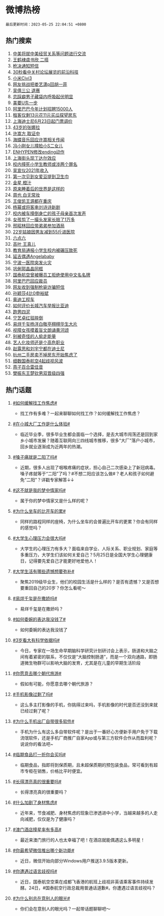 # 微博热榜

`最后更新时间：2023-05-25 22:04:51 +0800`

## 热门搜索

1. [中美将就中美经贸关系等问题进行交流](https://m.weibo.cn/search?containerid=100103type%3D1%26t%3D10%26q%3D%23%E4%B8%AD%E7%BE%8E%E5%B0%86%E5%B0%B1%E4%B8%AD%E7%BE%8E%E7%BB%8F%E8%B4%B8%E5%85%B3%E7%B3%BB%E7%AD%89%E9%97%AE%E9%A2%98%E8%BF%9B%E8%A1%8C%E4%BA%A4%E6%B5%81%23&stream_entry_id=51&isnewpage=1&extparam=seat%3D1%26cate%3D10103%26dgr%3D0%26pos%3D0%26stream_entry_id%3D51%26c_type%3D51%26filter_type%3Drealtimehot%26display_time%3D1685023489%26pre_seqid%3D1685023489822022666188&luicode=10000011&lfid=106003type%253D25%2526t%253D3%2526disable_hot%253D1%2526filter_type%253Drealtimehot)
1. [王鹤棣虞书欣 二搭](https://m.weibo.cn/search?containerid=100103type%3D1%26t%3D10%26q%3D%E7%8E%8B%E9%B9%A4%E6%A3%A3%E8%99%9E%E4%B9%A6%E6%AC%A3+%E4%BA%8C%E6%90%AD&stream_entry_id=31&isnewpage=1&extparam=seat%3D1%26dgr%3D0%26band_rank%3D1%26c_type%3D31%26stream_entry_id%3D31%26realpos%3D1%26flag%3D1%26pos%3D0%26lcate%3D5001%26cate%3D5001%26filter_type%3Drealtimehot%26q%3D%25E7%258E%258B%25E9%25B9%25A4%25E6%25A3%25A3%25E8%2599%259E%25E4%25B9%25A6%25E6%25AC%25A3%2520%25E4%25BA%258C%25E6%2590%25AD%26display_time%3D1685023489%26pre_seqid%3D1685023489822022666188&luicode=10000011&lfid=106003type%253D25%2526t%253D3%2526disable_hot%253D1%2526filter_type%253Drealtimehot)
1. [枪决通知短信](https://m.weibo.cn/search?containerid=100103type%3D1%26t%3D10%26q%3D%E6%9E%AA%E5%86%B3%E9%80%9A%E7%9F%A5%E7%9F%AD%E4%BF%A1&stream_entry_id=31&isnewpage=1&extparam=seat%3D1%26dgr%3D0%26band_rank%3D2%26c_type%3D31%26stream_entry_id%3D31%26realpos%3D2%26flag%3D1%26pos%3D1%26lcate%3D5001%26cate%3D5001%26filter_type%3Drealtimehot%26q%3D%25E6%259E%25AA%25E5%2586%25B3%25E9%2580%259A%25E7%259F%25A5%25E7%259F%25AD%25E4%25BF%25A1%26display_time%3D1685023489%26pre_seqid%3D1685023489822022666188&luicode=10000011&lfid=106003type%253D25%2526t%253D3%2526disable_hot%253D1%2526filter_type%253Drealtimehot)
1. [30秒看中关村论坛展览的前沿科技](https://m.weibo.cn/search?containerid=100103type%3D1%26t%3D10%26q%3D%2330%E7%A7%92%E7%9C%8B%E4%B8%AD%E5%85%B3%E6%9D%91%E8%AE%BA%E5%9D%9B%E5%B1%95%E8%A7%88%E7%9A%84%E5%89%8D%E6%B2%BF%E7%A7%91%E6%8A%80%23&stream_entry_id=31&isnewpage=1&extparam=seat%3D1%26dgr%3D0%26band_rank%3D3%26c_type%3D31%26stream_entry_id%3D31%26realpos%3D3%26flag%3D1%26pos%3D2%26lcate%3D5001%26cate%3D5001%26filter_type%3Drealtimehot%26q%3D%252330%25E7%25A7%2592%25E7%259C%258B%25E4%25B8%25AD%25E5%2585%25B3%25E6%259D%2591%25E8%25AE%25BA%25E5%259D%259B%25E5%25B1%2595%25E8%25A7%2588%25E7%259A%2584%25E5%2589%258D%25E6%25B2%25BF%25E7%25A7%2591%25E6%258A%2580%2523%26display_time%3D1685023489%26pre_seqid%3D1685023489822022666188&luicode=10000011&lfid=106003type%253D25%2526t%253D3%2526disable_hot%253D1%2526filter_type%253Drealtimehot)
1. [小米Civi3](https://m.weibo.cn/search?containerid=100103type%3D1%26t%3D10%26q%3D%23%E5%B0%8F%E7%B1%B3Civi3%23&stream_entry_id=31&isnewpage=1&extparam=seat%3D1%26dgr%3D0%26is_ad_pos%3D1%26topic_ad%3D1%26c_type%3D31%26stream_entry_id%3D31%26cate%3D5001%26pos%3D3%26band_rank%3D4%26adid%3D190206%26lcate%3D5001%26filter_type%3Drealtimehot%26q%3D%2523%25E5%25B0%258F%25E7%25B1%25B3Civi3%2523%26display_time%3D1685023489%26pre_seqid%3D1685023489822022666188&luicode=10000011&lfid=106003type%253D25%2526t%253D3%2526disable_hot%253D1%2526filter_type%253Drealtimehot)
1. [网友挑战把娄艺潇p回胡一菲](https://m.weibo.cn/search?containerid=100103type%3D1%26t%3D10%26q%3D%E7%BD%91%E5%8F%8B%E6%8C%91%E6%88%98%E6%8A%8A%E5%A8%84%E8%89%BA%E6%BD%87p%E5%9B%9E%E8%83%A1%E4%B8%80%E8%8F%B2&stream_entry_id=31&isnewpage=1&extparam=seat%3D1%26dgr%3D0%26band_rank%3D4%26c_type%3D31%26stream_entry_id%3D31%26realpos%3D4%26flag%3D1%26pos%3D4%26lcate%3D5001%26cate%3D5001%26filter_type%3Drealtimehot%26q%3D%25E7%25BD%2591%25E5%258F%258B%25E6%258C%2591%25E6%2588%2598%25E6%258A%258A%25E5%25A8%2584%25E8%2589%25BA%25E6%25BD%2587p%25E5%259B%259E%25E8%2583%25A1%25E4%25B8%2580%25E8%258F%25B2%26display_time%3D1685023489%26pre_seqid%3D1685023489822022666188&luicode=10000011&lfid=106003type%253D25%2526t%253D3%2526disable_hot%253D1%2526filter_type%253Drealtimehot)
1. [吴倩三公 退赛](https://m.weibo.cn/search?containerid=100103type%3D1%26t%3D10%26q%3D%E5%90%B4%E5%80%A9%E4%B8%89%E5%85%AC+%E9%80%80%E8%B5%9B&stream_entry_id=31&isnewpage=1&extparam=seat%3D1%26dgr%3D0%26band_rank%3D5%26c_type%3D31%26stream_entry_id%3D31%26realpos%3D5%26flag%3D1%26pos%3D5%26lcate%3D5001%26cate%3D5001%26filter_type%3Drealtimehot%26q%3D%25E5%2590%25B4%25E5%2580%25A9%25E4%25B8%2589%25E5%2585%25AC%2520%25E9%2580%2580%25E8%25B5%259B%26display_time%3D1685023489%26pre_seqid%3D1685023489822022666188&luicode=10000011&lfid=106003type%253D25%2526t%253D3%2526disable_hot%253D1%2526filter_type%253Drealtimehot)
1. [恋踩癖男子藏袋内呼吸起伏明显](https://m.weibo.cn/search?containerid=100103type%3D1%26t%3D10%26q%3D%23%E6%81%8B%E8%B8%A9%E7%99%96%E7%94%B7%E5%AD%90%E8%97%8F%E8%A2%8B%E5%86%85%E5%91%BC%E5%90%B8%E8%B5%B7%E4%BC%8F%E6%98%8E%E6%98%BE%23&stream_entry_id=31&isnewpage=1&extparam=seat%3D1%26dgr%3D0%26band_rank%3D6%26c_type%3D31%26stream_entry_id%3D31%26realpos%3D6%26flag%3D2%26pos%3D6%26lcate%3D5001%26cate%3D5001%26filter_type%3Drealtimehot%26q%3D%2523%25E6%2581%258B%25E8%25B8%25A9%25E7%2599%2596%25E7%2594%25B7%25E5%25AD%2590%25E8%2597%258F%25E8%25A2%258B%25E5%2586%2585%25E5%2591%25BC%25E5%2590%25B8%25E8%25B5%25B7%25E4%25BC%258F%25E6%2598%258E%25E6%2598%25BE%2523%26display_time%3D1685023489%26pre_seqid%3D1685023489822022666188&luicode=10000011&lfid=106003type%253D25%2526t%253D3%2526disable_hot%253D1%2526filter_type%253Drealtimehot)
1. [美要U先一步](https://m.weibo.cn/search?containerid=100103type%3D1%26t%3D10%26q%3D%23%E7%BE%8E%E8%A6%81U%E5%85%88%E4%B8%80%E6%AD%A5%23&stream_entry_id=31&isnewpage=1&extparam=seat%3D1%26dgr%3D0%26is_ad_pos%3D1%26topic_ad%3D1%26c_type%3D31%26stream_entry_id%3D31%26cate%3D5001%26pos%3D7%26band_rank%3D7%26adid%3D190180%26lcate%3D5001%26filter_type%3Drealtimehot%26q%3D%2523%25E7%25BE%258E%25E8%25A6%2581U%25E5%2585%2588%25E4%25B8%2580%25E6%25AD%25A5%2523%26display_time%3D1685023489%26pre_seqid%3D1685023489822022666188&luicode=10000011&lfid=106003type%253D25%2526t%253D3%2526disable_hot%253D1%2526filter_type%253Drealtimehot)
1. [阿里巴巴今年计划招聘15000人](https://m.weibo.cn/search?containerid=100103type%3D1%26t%3D10%26q%3D%23%E9%98%BF%E9%87%8C%E5%B7%B4%E5%B7%B4%E4%BB%8A%E5%B9%B4%E8%AE%A1%E5%88%92%E6%8B%9B%E8%81%9815000%E4%BA%BA%23&stream_entry_id=31&isnewpage=1&extparam=seat%3D1%26dgr%3D0%26band_rank%3D7%26c_type%3D31%26stream_entry_id%3D31%26realpos%3D7%26flag%3D1%26pos%3D8%26lcate%3D5001%26cate%3D5001%26filter_type%3Drealtimehot%26q%3D%2523%25E9%2598%25BF%25E9%2587%258C%25E5%25B7%25B4%25E5%25B7%25B4%25E4%25BB%258A%25E5%25B9%25B4%25E8%25AE%25A1%25E5%2588%2592%25E6%258B%259B%25E8%2581%259815000%25E4%25BA%25BA%2523%26display_time%3D1685023489%26pre_seqid%3D1685023489822022666188&luicode=10000011&lfid=106003type%253D25%2526t%253D3%2526disable_hot%253D1%2526filter_type%253Drealtimehot)
1. [租客仅剩13元花11元买瓜探望房东](https://m.weibo.cn/search?containerid=100103type%3D1%26t%3D10%26q%3D%23%E7%A7%9F%E5%AE%A2%E4%BB%85%E5%89%A913%E5%85%83%E8%8A%B111%E5%85%83%E4%B9%B0%E7%93%9C%E6%8E%A2%E6%9C%9B%E6%88%BF%E4%B8%9C%23&stream_entry_id=31&isnewpage=1&extparam=seat%3D1%26dgr%3D0%26band_rank%3D8%26c_type%3D31%26stream_entry_id%3D31%26realpos%3D8%26flag%3D0%26pos%3D9%26lcate%3D5001%26cate%3D5001%26filter_type%3Drealtimehot%26q%3D%2523%25E7%25A7%259F%25E5%25AE%25A2%25E4%25BB%2585%25E5%2589%25A913%25E5%2585%2583%25E8%258A%25B111%25E5%2585%2583%25E4%25B9%25B0%25E7%2593%259C%25E6%258E%25A2%25E6%259C%259B%25E6%2588%25BF%25E4%25B8%259C%2523%26display_time%3D1685023489%26pre_seqid%3D1685023489822022666188&luicode=10000011&lfid=106003type%253D25%2526t%253D3%2526disable_hot%253D1%2526filter_type%253Drealtimehot)
1. [上海迪士尼6月23日起门票调价](https://m.weibo.cn/search?containerid=100103type%3D1%26t%3D10%26q%3D%23%E4%B8%8A%E6%B5%B7%E8%BF%AA%E5%A3%AB%E5%B0%BC6%E6%9C%8823%E6%97%A5%E8%B5%B7%E9%97%A8%E7%A5%A8%E8%B0%83%E4%BB%B7%23&stream_entry_id=31&isnewpage=1&extparam=seat%3D1%26dgr%3D0%26band_rank%3D9%26c_type%3D31%26stream_entry_id%3D31%26realpos%3D9%26flag%3D0%26pos%3D10%26lcate%3D5001%26cate%3D5001%26filter_type%3Drealtimehot%26q%3D%2523%25E4%25B8%258A%25E6%25B5%25B7%25E8%25BF%25AA%25E5%25A3%25AB%25E5%25B0%25BC6%25E6%259C%258823%25E6%2597%25A5%25E8%25B5%25B7%25E9%2597%25A8%25E7%25A5%25A8%25E8%25B0%2583%25E4%25BB%25B7%2523%26display_time%3D1685023489%26pre_seqid%3D1685023489822022666188&luicode=10000011&lfid=106003type%253D25%2526t%253D3%2526disable_hot%253D1%2526filter_type%253Drealtimehot)
1. [43岁的张娜拉](https://m.weibo.cn/search?containerid=100103type%3D1%26t%3D10%26q%3D%2343%E5%B2%81%E7%9A%84%E5%BC%A0%E5%A8%9C%E6%8B%89%23&stream_entry_id=31&isnewpage=1&extparam=seat%3D1%26dgr%3D0%26band_rank%3D10%26c_type%3D31%26stream_entry_id%3D31%26realpos%3D10%26flag%3D1%26pos%3D11%26lcate%3D5001%26cate%3D5001%26filter_type%3Drealtimehot%26q%3D%252343%25E5%25B2%2581%25E7%259A%2584%25E5%25BC%25A0%25E5%25A8%259C%25E6%258B%2589%2523%26display_time%3D1685023489%26pre_seqid%3D1685023489822022666188&luicode=10000011&lfid=106003type%253D25%2526t%253D3%2526disable_hot%253D1%2526filter_type%253Drealtimehot)
1. [许嵩方 取证中](https://m.weibo.cn/search?containerid=100103type%3D1%26t%3D10%26q%3D%E8%AE%B8%E5%B5%A9%E6%96%B9+%E5%8F%96%E8%AF%81%E4%B8%AD&stream_entry_id=31&isnewpage=1&extparam=seat%3D1%26dgr%3D0%26band_rank%3D11%26c_type%3D31%26stream_entry_id%3D31%26realpos%3D11%26flag%3D1%26pos%3D12%26lcate%3D5001%26cate%3D5001%26filter_type%3Drealtimehot%26q%3D%25E8%25AE%25B8%25E5%25B5%25A9%25E6%2596%25B9%2520%25E5%258F%2596%25E8%25AF%2581%25E4%25B8%25AD%26display_time%3D1685023489%26pre_seqid%3D1685023489822022666188&luicode=10000011&lfid=106003type%253D25%2526t%253D3%2526disable_hot%253D1%2526filter_type%253Drealtimehot)
1. [海蝶音乐回应许嵩相关传闻](https://m.weibo.cn/search?containerid=100103type%3D1%26t%3D10%26q%3D%23%E6%B5%B7%E8%9D%B6%E9%9F%B3%E4%B9%90%E5%9B%9E%E5%BA%94%E8%AE%B8%E5%B5%A9%E7%9B%B8%E5%85%B3%E4%BC%A0%E9%97%BB%23&stream_entry_id=31&isnewpage=1&extparam=seat%3D1%26dgr%3D0%26band_rank%3D12%26c_type%3D31%26stream_entry_id%3D31%26realpos%3D12%26flag%3D0%26pos%3D13%26lcate%3D5001%26cate%3D5001%26filter_type%3Drealtimehot%26q%3D%2523%25E6%25B5%25B7%25E8%259D%25B6%25E9%259F%25B3%25E4%25B9%2590%25E5%259B%259E%25E5%25BA%2594%25E8%25AE%25B8%25E5%25B5%25A9%25E7%259B%25B8%25E5%2585%25B3%25E4%25BC%25A0%25E9%2597%25BB%2523%26display_time%3D1685023489%26pre_seqid%3D1685023489822022666188&luicode=10000011&lfid=106003type%253D25%2526t%253D3%2526disable_hot%253D1%2526filter_type%253Drealtimehot)
1. [冯小刚女儿撞脸小S二女儿](https://m.weibo.cn/search?containerid=100103type%3D1%26t%3D10%26q%3D%23%E5%86%AF%E5%B0%8F%E5%88%9A%E5%A5%B3%E5%84%BF%E6%92%9E%E8%84%B8%E5%B0%8FS%E4%BA%8C%E5%A5%B3%E5%84%BF%23&stream_entry_id=31&isnewpage=1&extparam=seat%3D1%26dgr%3D0%26band_rank%3D13%26c_type%3D31%26stream_entry_id%3D31%26realpos%3D13%26flag%3D2%26pos%3D14%26lcate%3D5001%26cate%3D5001%26filter_type%3Drealtimehot%26q%3D%2523%25E5%2586%25AF%25E5%25B0%258F%25E5%2588%259A%25E5%25A5%25B3%25E5%2584%25BF%25E6%2592%259E%25E8%2584%25B8%25E5%25B0%258FS%25E4%25BA%258C%25E5%25A5%25B3%25E5%2584%25BF%2523%26display_time%3D1685023489%26pre_seqid%3D1685023489822022666188&luicode=10000011&lfid=106003type%253D25%2526t%253D3%2526disable_hot%253D1%2526filter_type%253Drealtimehot)
1. [ENHYPEN修改ending动作](https://m.weibo.cn/search?containerid=100103type%3D1%26t%3D10%26q%3D%23ENHYPEN%E4%BF%AE%E6%94%B9ending%E5%8A%A8%E4%BD%9C%23&stream_entry_id=31&isnewpage=1&extparam=seat%3D1%26dgr%3D0%26band_rank%3D14%26c_type%3D31%26stream_entry_id%3D31%26realpos%3D14%26flag%3D1%26pos%3D15%26lcate%3D5001%26cate%3D5001%26filter_type%3Drealtimehot%26q%3D%2523ENHYPEN%25E4%25BF%25AE%25E6%2594%25B9ending%25E5%258A%25A8%25E4%25BD%259C%2523%26display_time%3D1685023489%26pre_seqid%3D1685023489822022666188&luicode=10000011&lfid=106003type%253D25%2526t%253D3%2526disable_hot%253D1%2526filter_type%253Drealtimehot)
1. [上海街头现丁达尔效应](https://m.weibo.cn/search?containerid=100103type%3D1%26t%3D10%26q%3D%23%E4%B8%8A%E6%B5%B7%E8%A1%97%E5%A4%B4%E7%8E%B0%E4%B8%81%E8%BE%BE%E5%B0%94%E6%95%88%E5%BA%94%23&stream_entry_id=31&isnewpage=1&extparam=seat%3D1%26dgr%3D0%26c_type%3D31%26band_rank%3D15%26stream_entry_id%3D31%26realpos%3D15%26adid%3D190632%26flag%3D0%26cate%3D5001%26lcate%3D5001%26pos%3D16%26filter_type%3Drealtimehot%26q%3D%2523%25E4%25B8%258A%25E6%25B5%25B7%25E8%25A1%2597%25E5%25A4%25B4%25E7%258E%25B0%25E4%25B8%2581%25E8%25BE%25BE%25E5%25B0%2594%25E6%2595%2588%25E5%25BA%2594%2523%26display_time%3D1685023489%26pre_seqid%3D1685023489822022666188&luicode=10000011&lfid=106003type%253D25%2526t%253D3%2526disable_hot%253D1%2526filter_type%253Drealtimehot)
1. [校内撞死小学生教师或涉两个罪名](https://m.weibo.cn/search?containerid=100103type%3D1%26t%3D10%26q%3D%23%E6%A0%A1%E5%86%85%E6%92%9E%E6%AD%BB%E5%B0%8F%E5%AD%A6%E7%94%9F%E6%95%99%E5%B8%88%E6%88%96%E6%B6%89%E4%B8%A4%E4%B8%AA%E7%BD%AA%E5%90%8D%23&stream_entry_id=31&isnewpage=1&extparam=seat%3D1%26dgr%3D0%26band_rank%3D16%26c_type%3D31%26stream_entry_id%3D31%26realpos%3D16%26flag%3D2%26pos%3D17%26lcate%3D5001%26cate%3D5001%26filter_type%3Drealtimehot%26q%3D%2523%25E6%25A0%25A1%25E5%2586%2585%25E6%2592%259E%25E6%25AD%25BB%25E5%25B0%258F%25E5%25AD%25A6%25E7%2594%259F%25E6%2595%2599%25E5%25B8%2588%25E6%2588%2596%25E6%25B6%2589%25E4%25B8%25A4%25E4%25B8%25AA%25E7%25BD%25AA%25E5%2590%258D%2523%26display_time%3D1685023489%26pre_seqid%3D1685023489822022666188&luicode=10000011&lfid=106003type%253D25%2526t%253D3%2526disable_hot%253D1%2526filter_type%253Drealtimehot)
1. [吴宣仪2021年收入](https://m.weibo.cn/search?containerid=100103type%3D1%26t%3D10%26q%3D%23%E5%90%B4%E5%AE%A3%E4%BB%AA2021%E5%B9%B4%E6%94%B6%E5%85%A5%23&stream_entry_id=31&isnewpage=1&extparam=seat%3D1%26dgr%3D0%26band_rank%3D17%26c_type%3D31%26stream_entry_id%3D31%26realpos%3D17%26flag%3D0%26pos%3D18%26lcate%3D5001%26cate%3D5001%26filter_type%3Drealtimehot%26q%3D%2523%25E5%2590%25B4%25E5%25AE%25A3%25E4%25BB%25AA2021%25E5%25B9%25B4%25E6%2594%25B6%25E5%2585%25A5%2523%26display_time%3D1685023489%26pre_seqid%3D1685023489822022666188&luicode=10000011&lfid=106003type%253D25%2526t%253D3%2526disable_hot%253D1%2526filter_type%253Drealtimehot)
1. [第一次见到女爱豆提到卫生巾](https://m.weibo.cn/search?containerid=100103type%3D1%26t%3D10%26q%3D%23%E7%AC%AC%E4%B8%80%E6%AC%A1%E8%A7%81%E5%88%B0%E5%A5%B3%E7%88%B1%E8%B1%86%E6%8F%90%E5%88%B0%E5%8D%AB%E7%94%9F%E5%B7%BE%23&stream_entry_id=31&isnewpage=1&extparam=seat%3D1%26dgr%3D0%26band_rank%3D18%26c_type%3D31%26stream_entry_id%3D31%26realpos%3D18%26flag%3D2%26pos%3D19%26lcate%3D5001%26cate%3D5001%26filter_type%3Drealtimehot%26q%3D%2523%25E7%25AC%25AC%25E4%25B8%2580%25E6%25AC%25A1%25E8%25A7%2581%25E5%2588%25B0%25E5%25A5%25B3%25E7%2588%25B1%25E8%25B1%2586%25E6%258F%2590%25E5%2588%25B0%25E5%258D%25AB%25E7%2594%259F%25E5%25B7%25BE%2523%26display_time%3D1685023489%26pre_seqid%3D1685023489822022666188&luicode=10000011&lfid=106003type%253D25%2526t%253D3%2526disable_hot%253D1%2526filter_type%253Drealtimehot)
1. [金星 橙汁](https://m.weibo.cn/search?containerid=100103type%3D1%26t%3D10%26q%3D%E9%87%91%E6%98%9F+%E6%A9%99%E6%B1%81&stream_entry_id=31&isnewpage=1&extparam=seat%3D1%26dgr%3D0%26band_rank%3D19%26c_type%3D31%26stream_entry_id%3D31%26realpos%3D19%26flag%3D0%26pos%3D20%26lcate%3D5001%26cate%3D5001%26filter_type%3Drealtimehot%26q%3D%25E9%2587%2591%25E6%2598%259F%2520%25E6%25A9%2599%25E6%25B1%2581%26display_time%3D1685023489%26pre_seqid%3D1685023489822022666188&luicode=10000011&lfid=106003type%253D25%2526t%253D3%2526disable_hot%253D1%2526filter_type%253Drealtimehot)
1. [原来睡着后的世界是这样的](https://m.weibo.cn/search?containerid=100103type%3D1%26t%3D10%26q%3D%23%E5%8E%9F%E6%9D%A5%E7%9D%A1%E7%9D%80%E5%90%8E%E7%9A%84%E4%B8%96%E7%95%8C%E6%98%AF%E8%BF%99%E6%A0%B7%E7%9A%84%23&stream_entry_id=31&isnewpage=1&extparam=seat%3D1%26dgr%3D0%26band_rank%3D20%26c_type%3D31%26stream_entry_id%3D31%26realpos%3D20%26flag%3D0%26pos%3D21%26lcate%3D5001%26cate%3D5001%26filter_type%3Drealtimehot%26q%3D%2523%25E5%258E%259F%25E6%259D%25A5%25E7%259D%25A1%25E7%259D%2580%25E5%2590%258E%25E7%259A%2584%25E4%25B8%2596%25E7%2595%258C%25E6%2598%25AF%25E8%25BF%2599%25E6%25A0%25B7%25E7%259A%2584%2523%26display_time%3D1685023489%26pre_seqid%3D1685023489822022666188&luicode=10000011&lfid=106003type%253D25%2526t%253D3%2526disable_hot%253D1%2526filter_type%253Drealtimehot)
1. [周也 白无常妆](https://m.weibo.cn/search?containerid=100103type%3D1%26t%3D10%26q%3D%E5%91%A8%E4%B9%9F+%E7%99%BD%E6%97%A0%E5%B8%B8%E5%A6%86&stream_entry_id=31&isnewpage=1&extparam=seat%3D1%26dgr%3D0%26band_rank%3D21%26c_type%3D31%26stream_entry_id%3D31%26realpos%3D21%26flag%3D1%26pos%3D22%26lcate%3D5001%26cate%3D5001%26filter_type%3Drealtimehot%26q%3D%25E5%2591%25A8%25E4%25B9%259F%2520%25E7%2599%25BD%25E6%2597%25A0%25E5%25B8%25B8%25E5%25A6%2586%26display_time%3D1685023489%26pre_seqid%3D1685023489822022666188&luicode=10000011&lfid=106003type%253D25%2526t%253D3%2526disable_hot%253D1%2526filter_type%253Drealtimehot)
1. [王俊凯王源都在重庆](https://m.weibo.cn/search?containerid=100103type%3D1%26t%3D10%26q%3D%23%E7%8E%8B%E4%BF%8A%E5%87%AF%E7%8E%8B%E6%BA%90%E9%83%BD%E5%9C%A8%E9%87%8D%E5%BA%86%23&stream_entry_id=31&isnewpage=1&extparam=seat%3D1%26dgr%3D0%26band_rank%3D22%26c_type%3D31%26stream_entry_id%3D31%26realpos%3D22%26flag%3D1%26pos%3D23%26lcate%3D5001%26cate%3D5001%26filter_type%3Drealtimehot%26q%3D%2523%25E7%258E%258B%25E4%25BF%258A%25E5%2587%25AF%25E7%258E%258B%25E6%25BA%2590%25E9%2583%25BD%25E5%259C%25A8%25E9%2587%258D%25E5%25BA%2586%2523%26display_time%3D1685023489%26pre_seqid%3D1685023489822022666188&luicode=10000011&lfid=106003type%253D25%2526t%253D3%2526disable_hot%253D1%2526filter_type%253Drealtimehot)
1. [杨幂或将客串刘诗诗新剧](https://m.weibo.cn/search?containerid=100103type%3D1%26t%3D10%26q%3D%23%E6%9D%A8%E5%B9%82%E6%88%96%E5%B0%86%E5%AE%A2%E4%B8%B2%E5%88%98%E8%AF%97%E8%AF%97%E6%96%B0%E5%89%A7%23&stream_entry_id=31&isnewpage=1&extparam=seat%3D1%26dgr%3D0%26band_rank%3D23%26c_type%3D31%26stream_entry_id%3D31%26realpos%3D23%26flag%3D1%26pos%3D24%26lcate%3D5001%26cate%3D5001%26filter_type%3Drealtimehot%26q%3D%2523%25E6%259D%25A8%25E5%25B9%2582%25E6%2588%2596%25E5%25B0%2586%25E5%25AE%25A2%25E4%25B8%25B2%25E5%2588%2598%25E8%25AF%2597%25E8%25AF%2597%25E6%2596%25B0%25E5%2589%25A7%2523%26display_time%3D1685023489%26pre_seqid%3D1685023489822022666188&luicode=10000011&lfid=106003type%253D25%2526t%253D3%2526disable_hot%253D1%2526filter_type%253Drealtimehot)
1. [校内被车撞倒身亡的孩子母亲首次发声](https://m.weibo.cn/search?containerid=100103type%3D1%26t%3D10%26q%3D%23%E6%A0%A1%E5%86%85%E8%A2%AB%E8%BD%A6%E6%92%9E%E5%80%92%E8%BA%AB%E4%BA%A1%E7%9A%84%E5%AD%A9%E5%AD%90%E6%AF%8D%E4%BA%B2%E9%A6%96%E6%AC%A1%E5%8F%91%E5%A3%B0%23&stream_entry_id=31&isnewpage=1&extparam=seat%3D1%26dgr%3D0%26band_rank%3D24%26c_type%3D31%26stream_entry_id%3D31%26realpos%3D24%26flag%3D1%26pos%3D25%26lcate%3D5001%26cate%3D5001%26filter_type%3Drealtimehot%26q%3D%2523%25E6%25A0%25A1%25E5%2586%2585%25E8%25A2%25AB%25E8%25BD%25A6%25E6%2592%259E%25E5%2580%2592%25E8%25BA%25AB%25E4%25BA%25A1%25E7%259A%2584%25E5%25AD%25A9%25E5%25AD%2590%25E6%25AF%258D%25E4%25BA%25B2%25E9%25A6%2596%25E6%25AC%25A1%25E5%258F%2591%25E5%25A3%25B0%2523%26display_time%3D1685023489%26pre_seqid%3D1685023489822022666188&luicode=10000011&lfid=106003type%253D25%2526t%253D3%2526disable_hot%253D1%2526filter_type%253Drealtimehot)
1. [女孩剪了一撮头发家长赔了1万多](https://m.weibo.cn/search?containerid=100103type%3D1%26t%3D10%26q%3D%23%E5%A5%B3%E5%AD%A9%E5%89%AA%E4%BA%86%E4%B8%80%E6%92%AE%E5%A4%B4%E5%8F%91%E5%AE%B6%E9%95%BF%E8%B5%94%E4%BA%861%E4%B8%87%E5%A4%9A%23&stream_entry_id=31&isnewpage=1&extparam=seat%3D1%26dgr%3D0%26band_rank%3D25%26c_type%3D31%26stream_entry_id%3D31%26realpos%3D25%26flag%3D0%26pos%3D26%26lcate%3D5001%26cate%3D5001%26filter_type%3Drealtimehot%26q%3D%2523%25E5%25A5%25B3%25E5%25AD%25A9%25E5%2589%25AA%25E4%25BA%2586%25E4%25B8%2580%25E6%2592%25AE%25E5%25A4%25B4%25E5%258F%2591%25E5%25AE%25B6%25E9%2595%25BF%25E8%25B5%2594%25E4%25BA%25861%25E4%25B8%2587%25E5%25A4%259A%2523%26display_time%3D1685023489%26pre_seqid%3D1685023489822022666188&luicode=10000011&lfid=106003type%253D25%2526t%253D3%2526disable_hot%253D1%2526filter_type%253Drealtimehot)
1. [邢昭林回应带弟弟参加酒局](https://m.weibo.cn/search?containerid=100103type%3D1%26t%3D10%26q%3D%23%E9%82%A2%E6%98%AD%E6%9E%97%E5%9B%9E%E5%BA%94%E5%B8%A6%E5%BC%9F%E5%BC%9F%E5%8F%82%E5%8A%A0%E9%85%92%E5%B1%80%23&stream_entry_id=31&isnewpage=1&extparam=seat%3D1%26dgr%3D0%26band_rank%3D26%26c_type%3D31%26stream_entry_id%3D31%26realpos%3D26%26flag%3D1%26pos%3D27%26lcate%3D5001%26cate%3D5001%26filter_type%3Drealtimehot%26q%3D%2523%25E9%2582%25A2%25E6%2598%25AD%25E6%259E%2597%25E5%259B%259E%25E5%25BA%2594%25E5%25B8%25A6%25E5%25BC%259F%25E5%25BC%259F%25E5%258F%2582%25E5%258A%25A0%25E9%2585%2592%25E5%25B1%2580%2523%26display_time%3D1685023489%26pre_seqid%3D1685023489822022666188&luicode=10000011&lfid=106003type%253D25%2526t%253D3%2526disable_hot%253D1%2526filter_type%253Drealtimehot)
1. [22岁姑娘因男友减到55斤进医院](https://m.weibo.cn/search?containerid=100103type%3D1%26t%3D10%26q%3D%2322%E5%B2%81%E5%A7%91%E5%A8%98%E5%9B%A0%E7%94%B7%E5%8F%8B%E5%87%8F%E5%88%B055%E6%96%A4%E8%BF%9B%E5%8C%BB%E9%99%A2%23&stream_entry_id=31&isnewpage=1&extparam=seat%3D1%26dgr%3D0%26band_rank%3D27%26c_type%3D31%26stream_entry_id%3D31%26realpos%3D27%26flag%3D0%26pos%3D28%26lcate%3D5001%26cate%3D5001%26filter_type%3Drealtimehot%26q%3D%252322%25E5%25B2%2581%25E5%25A7%2591%25E5%25A8%2598%25E5%259B%25A0%25E7%2594%25B7%25E5%258F%258B%25E5%2587%258F%25E5%2588%25B055%25E6%2596%25A4%25E8%25BF%259B%25E5%258C%25BB%25E9%2599%25A2%2523%26display_time%3D1685023489%26pre_seqid%3D1685023489822022666188&luicode=10000011&lfid=106003type%253D25%2526t%253D3%2526disable_hot%253D1%2526filter_type%253Drealtimehot)
1. [六点六](https://m.weibo.cn/search?containerid=100103type%3D1%26t%3D10%26q%3D%E5%85%AD%E7%82%B9%E5%85%AD&stream_entry_id=31&isnewpage=1&extparam=seat%3D1%26dgr%3D0%26band_rank%3D28%26c_type%3D31%26stream_entry_id%3D31%26realpos%3D28%26flag%3D0%26pos%3D29%26lcate%3D5001%26cate%3D5001%26filter_type%3Drealtimehot%26q%3D%25E5%2585%25AD%25E7%2582%25B9%25E5%2585%25AD%26display_time%3D1685023489%26pre_seqid%3D1685023489822022666188&luicode=10000011&lfid=106003type%253D25%2526t%253D3%2526disable_hot%253D1%2526filter_type%253Drealtimehot)
1. [高叶 王真儿](https://m.weibo.cn/search?containerid=100103type%3D1%26t%3D10%26q%3D%E9%AB%98%E5%8F%B6+%E7%8E%8B%E7%9C%9F%E5%84%BF&stream_entry_id=31&isnewpage=1&extparam=seat%3D1%26dgr%3D0%26band_rank%3D29%26c_type%3D31%26stream_entry_id%3D31%26realpos%3D29%26flag%3D1%26pos%3D30%26lcate%3D5001%26cate%3D5001%26filter_type%3Drealtimehot%26q%3D%25E9%25AB%2598%25E5%258F%25B6%2520%25E7%258E%258B%25E7%259C%259F%25E5%2584%25BF%26display_time%3D1685023489%26pre_seqid%3D1685023489822022666188&luicode=10000011&lfid=106003type%253D25%2526t%253D3%2526disable_hot%253D1%2526filter_type%253Drealtimehot)
1. [教育局通报小学生校内被碾压致死](https://m.weibo.cn/search?containerid=100103type%3D1%26t%3D10%26q%3D%23%E6%95%99%E8%82%B2%E5%B1%80%E9%80%9A%E6%8A%A5%E5%B0%8F%E5%AD%A6%E7%94%9F%E6%A0%A1%E5%86%85%E8%A2%AB%E7%A2%BE%E5%8E%8B%E8%87%B4%E6%AD%BB%23&stream_entry_id=31&isnewpage=1&extparam=seat%3D1%26dgr%3D0%26band_rank%3D30%26c_type%3D31%26stream_entry_id%3D31%26realpos%3D30%26flag%3D0%26pos%3D31%26lcate%3D5001%26cate%3D5001%26filter_type%3Drealtimehot%26q%3D%2523%25E6%2595%2599%25E8%2582%25B2%25E5%25B1%2580%25E9%2580%259A%25E6%258A%25A5%25E5%25B0%258F%25E5%25AD%25A6%25E7%2594%259F%25E6%25A0%25A1%25E5%2586%2585%25E8%25A2%25AB%25E7%25A2%25BE%25E5%258E%258B%25E8%2587%25B4%25E6%25AD%25BB%2523%26display_time%3D1685023489%26pre_seqid%3D1685023489822022666188&luicode=10000011&lfid=106003type%253D25%2526t%253D3%2526disable_hot%253D1%2526filter_type%253Drealtimehot)
1. [延吉偶遇Angelababy](https://m.weibo.cn/search?containerid=100103type%3D1%26t%3D10%26q%3D%23%E5%BB%B6%E5%90%89%E5%81%B6%E9%81%87Angelababy%23&stream_entry_id=31&isnewpage=1&extparam=seat%3D1%26dgr%3D0%26band_rank%3D31%26c_type%3D31%26stream_entry_id%3D31%26realpos%3D31%26flag%3D0%26pos%3D32%26lcate%3D5001%26cate%3D5001%26filter_type%3Drealtimehot%26q%3D%2523%25E5%25BB%25B6%25E5%2590%2589%25E5%2581%25B6%25E9%2581%2587Angelababy%2523%26display_time%3D1685023489%26pre_seqid%3D1685023489822022666188&luicode=10000011&lfid=106003type%253D25%2526t%253D3%2526disable_hot%253D1%2526filter_type%253Drealtimehot)
1. [宁波一医院突发火灾](https://m.weibo.cn/search?containerid=100103type%3D1%26t%3D10%26q%3D%23%E5%AE%81%E6%B3%A2%E4%B8%80%E5%8C%BB%E9%99%A2%E7%AA%81%E5%8F%91%E7%81%AB%E7%81%BE%23&stream_entry_id=31&isnewpage=1&extparam=seat%3D1%26dgr%3D0%26band_rank%3D32%26c_type%3D31%26stream_entry_id%3D31%26realpos%3D32%26flag%3D1%26pos%3D33%26lcate%3D5001%26cate%3D5001%26filter_type%3Drealtimehot%26q%3D%2523%25E5%25AE%2581%25E6%25B3%25A2%25E4%25B8%2580%25E5%258C%25BB%25E9%2599%25A2%25E7%25AA%2581%25E5%258F%2591%25E7%2581%25AB%25E7%2581%25BE%2523%26display_time%3D1685023489%26pre_seqid%3D1685023489822022666188&luicode=10000011&lfid=106003type%253D25%2526t%253D3%2526disable_hot%253D1%2526filter_type%253Drealtimehot)
1. [巩俐郭晶晶同框](https://m.weibo.cn/search?containerid=100103type%3D1%26t%3D10%26q%3D%E5%B7%A9%E4%BF%90%E9%83%AD%E6%99%B6%E6%99%B6%E5%90%8C%E6%A1%86&stream_entry_id=31&isnewpage=1&extparam=seat%3D1%26dgr%3D0%26band_rank%3D33%26c_type%3D31%26stream_entry_id%3D31%26realpos%3D33%26flag%3D1%26pos%3D34%26lcate%3D5001%26cate%3D5001%26filter_type%3Drealtimehot%26q%3D%25E5%25B7%25A9%25E4%25BF%2590%25E9%2583%25AD%25E6%2599%25B6%25E6%2599%25B6%25E5%2590%258C%25E6%25A1%2586%26display_time%3D1685023489%26pre_seqid%3D1685023489822022666188&luicode=10000011&lfid=106003type%253D25%2526t%253D3%2526disable_hot%253D1%2526filter_type%253Drealtimehot)
1. [国泰航空曾被曝员工拒绝使用中文名名牌](https://m.weibo.cn/search?containerid=100103type%3D1%26t%3D10%26q%3D%23%E5%9B%BD%E6%B3%B0%E8%88%AA%E7%A9%BA%E6%9B%BE%E8%A2%AB%E6%9B%9D%E5%91%98%E5%B7%A5%E6%8B%92%E7%BB%9D%E4%BD%BF%E7%94%A8%E4%B8%AD%E6%96%87%E5%90%8D%E5%90%8D%E7%89%8C%23&stream_entry_id=31&isnewpage=1&extparam=seat%3D1%26dgr%3D0%26band_rank%3D34%26c_type%3D31%26stream_entry_id%3D31%26realpos%3D34%26flag%3D0%26pos%3D35%26lcate%3D5001%26cate%3D5001%26filter_type%3Drealtimehot%26q%3D%2523%25E5%259B%25BD%25E6%25B3%25B0%25E8%2588%25AA%25E7%25A9%25BA%25E6%259B%25BE%25E8%25A2%25AB%25E6%259B%259D%25E5%2591%2598%25E5%25B7%25A5%25E6%258B%2592%25E7%25BB%259D%25E4%25BD%25BF%25E7%2594%25A8%25E4%25B8%25AD%25E6%2596%2587%25E5%2590%258D%25E5%2590%258D%25E7%2589%258C%2523%26display_time%3D1685023489%26pre_seqid%3D1685023489822022666188&luicode=10000011&lfid=106003type%253D25%2526t%253D3%2526disable_hot%253D1%2526filter_type%253Drealtimehot)
1. [阿里巴巴回应裁员](https://m.weibo.cn/search?containerid=100103type%3D1%26t%3D10%26q%3D%23%E9%98%BF%E9%87%8C%E5%B7%B4%E5%B7%B4%E5%9B%9E%E5%BA%94%E8%A3%81%E5%91%98%23&stream_entry_id=31&isnewpage=1&extparam=seat%3D1%26dgr%3D0%26band_rank%3D35%26c_type%3D31%26stream_entry_id%3D31%26realpos%3D35%26flag%3D1%26pos%3D36%26lcate%3D5001%26cate%3D5001%26filter_type%3Drealtimehot%26q%3D%2523%25E9%2598%25BF%25E9%2587%258C%25E5%25B7%25B4%25E5%25B7%25B4%25E5%259B%259E%25E5%25BA%2594%25E8%25A3%2581%25E5%2591%2598%2523%26display_time%3D1685023489%26pre_seqid%3D1685023489822022666188&luicode=10000011&lfid=106003type%253D25%2526t%253D3%2526disable_hot%253D1%2526filter_type%253Drealtimehot)
1. [网友收到强制枪毙诈骗短信](https://m.weibo.cn/search?containerid=100103type%3D1%26t%3D10%26q%3D%23%E7%BD%91%E5%8F%8B%E6%94%B6%E5%88%B0%E5%BC%BA%E5%88%B6%E6%9E%AA%E6%AF%99%E8%AF%88%E9%AA%97%E7%9F%AD%E4%BF%A1%23&stream_entry_id=31&isnewpage=1&extparam=seat%3D1%26dgr%3D0%26band_rank%3D36%26c_type%3D31%26stream_entry_id%3D31%26realpos%3D36%26flag%3D1%26pos%3D37%26lcate%3D5001%26cate%3D5001%26filter_type%3Drealtimehot%26q%3D%2523%25E7%25BD%2591%25E5%258F%258B%25E6%2594%25B6%25E5%2588%25B0%25E5%25BC%25BA%25E5%2588%25B6%25E6%259E%25AA%25E6%25AF%2599%25E8%25AF%2588%25E9%25AA%2597%25E7%259F%25AD%25E4%25BF%25A1%2523%26display_time%3D1685023489%26pre_seqid%3D1685023489822022666188&luicode=10000011&lfid=106003type%253D25%2526t%253D3%2526disable_hot%253D1%2526filter_type%253Drealtimehot)
1. [孙颖莎4比0申裕斌](https://m.weibo.cn/search?containerid=100103type%3D1%26t%3D10%26q%3D%23%E5%AD%99%E9%A2%96%E8%8E%8E4%E6%AF%940%E7%94%B3%E8%A3%95%E6%96%8C%23&stream_entry_id=31&isnewpage=1&extparam=seat%3D1%26dgr%3D0%26band_rank%3D37%26c_type%3D31%26stream_entry_id%3D31%26realpos%3D37%26flag%3D1%26pos%3D38%26lcate%3D5001%26cate%3D5001%26filter_type%3Drealtimehot%26q%3D%2523%25E5%25AD%2599%25E9%25A2%2596%25E8%258E%258E4%25E6%25AF%25940%25E7%2594%25B3%25E8%25A3%2595%25E6%2596%258C%2523%26display_time%3D1685023489%26pre_seqid%3D1685023489822022666188&luicode=10000011&lfid=106003type%253D25%2526t%253D3%2526disable_hot%253D1%2526filter_type%253Drealtimehot)
1. [奥迪工程车](https://m.weibo.cn/search?containerid=100103type%3D1%26t%3D10%26q%3D%23%E5%A5%A5%E8%BF%AA%E5%B7%A5%E7%A8%8B%E8%BD%A6%23&stream_entry_id=31&isnewpage=1&extparam=seat%3D1%26dgr%3D0%26band_rank%3D38%26c_type%3D31%26stream_entry_id%3D31%26realpos%3D38%26flag%3D0%26pos%3D39%26lcate%3D5001%26cate%3D5001%26filter_type%3Drealtimehot%26q%3D%2523%25E5%25A5%25A5%25E8%25BF%25AA%25E5%25B7%25A5%25E7%25A8%258B%25E8%25BD%25A6%2523%26display_time%3D1685023489%26pre_seqid%3D1685023489822022666188&luicode=10000011&lfid=106003type%253D25%2526t%253D3%2526disable_hot%253D1%2526filter_type%253Drealtimehot)
1. [如何评价长城汽车举报比亚迪](https://m.weibo.cn/search?containerid=100103type%3D1%26t%3D10%26q%3D%23%E5%A6%82%E4%BD%95%E8%AF%84%E4%BB%B7%E9%95%BF%E5%9F%8E%E6%B1%BD%E8%BD%A6%E4%B8%BE%E6%8A%A5%E6%AF%94%E4%BA%9A%E8%BF%AA%23&stream_entry_id=31&isnewpage=1&extparam=seat%3D1%26dgr%3D0%26band_rank%3D39%26c_type%3D31%26stream_entry_id%3D31%26realpos%3D39%26flag%3D1%26pos%3D40%26lcate%3D5001%26cate%3D5001%26filter_type%3Drealtimehot%26q%3D%2523%25E5%25A6%2582%25E4%25BD%2595%25E8%25AF%2584%25E4%25BB%25B7%25E9%2595%25BF%25E5%259F%258E%25E6%25B1%25BD%25E8%25BD%25A6%25E4%25B8%25BE%25E6%258A%25A5%25E6%25AF%2594%25E4%25BA%259A%25E8%25BF%25AA%2523%26display_time%3D1685023489%26pre_seqid%3D1685023489822022666188&luicode=10000011&lfid=106003type%253D25%2526t%253D3%2526disable_hot%253D1%2526filter_type%253Drealtimehot)
1. [跑男四泥](https://m.weibo.cn/search?containerid=100103type%3D1%26t%3D10%26q%3D%E8%B7%91%E7%94%B7%E5%9B%9B%E6%B3%A5&stream_entry_id=31&isnewpage=1&extparam=seat%3D1%26dgr%3D0%26band_rank%3D40%26c_type%3D31%26stream_entry_id%3D31%26realpos%3D40%26flag%3D0%26pos%3D41%26lcate%3D5001%26cate%3D5001%26filter_type%3Drealtimehot%26q%3D%25E8%25B7%2591%25E7%2594%25B7%25E5%259B%259B%25E6%25B3%25A5%26display_time%3D1685023489%26pre_seqid%3D1685023489822022666188&luicode=10000011&lfid=106003type%253D25%2526t%253D3%2526disable_hot%253D1%2526filter_type%253Drealtimehot)
1. [宁艺卓红毯摔倒](https://m.weibo.cn/search?containerid=100103type%3D1%26t%3D10%26q%3D%23%E5%AE%81%E8%89%BA%E5%8D%93%E7%BA%A2%E6%AF%AF%E6%91%94%E5%80%92%23&stream_entry_id=31&isnewpage=1&extparam=seat%3D1%26dgr%3D0%26band_rank%3D41%26c_type%3D31%26stream_entry_id%3D31%26realpos%3D41%26flag%3D0%26pos%3D42%26lcate%3D5001%26cate%3D5001%26filter_type%3Drealtimehot%26q%3D%2523%25E5%25AE%2581%25E8%2589%25BA%25E5%258D%2593%25E7%25BA%25A2%25E6%25AF%25AF%25E6%2591%2594%25E5%2580%2592%2523%26display_time%3D1685023489%26pre_seqid%3D1685023489822022666188&luicode=10000011&lfid=106003type%253D25%2526t%253D3%2526disable_hot%253D1%2526filter_type%253Drealtimehot)
1. [易烊千玺杨洋白敬亭栩栩华生大片](https://m.weibo.cn/search?containerid=100103type%3D1%26t%3D10%26q%3D%23%E6%98%93%E7%83%8A%E5%8D%83%E7%8E%BA%E6%9D%A8%E6%B4%8B%E7%99%BD%E6%95%AC%E4%BA%AD%E6%A0%A9%E6%A0%A9%E5%8D%8E%E7%94%9F%E5%A4%A7%E7%89%87%23&stream_entry_id=31&isnewpage=1&extparam=seat%3D1%26dgr%3D0%26band_rank%3D42%26c_type%3D31%26stream_entry_id%3D31%26realpos%3D42%26flag%3D1%26pos%3D43%26lcate%3D5001%26cate%3D5001%26filter_type%3Drealtimehot%26q%3D%2523%25E6%2598%2593%25E7%2583%258A%25E5%258D%2583%25E7%258E%25BA%25E6%259D%25A8%25E6%25B4%258B%25E7%2599%25BD%25E6%2595%25AC%25E4%25BA%25AD%25E6%25A0%25A9%25E6%25A0%25A9%25E5%258D%258E%25E7%2594%259F%25E5%25A4%25A7%25E7%2589%2587%2523%26display_time%3D1685023489%26pre_seqid%3D1685023489822022666188&luicode=10000011&lfid=106003type%253D25%2526t%253D3%2526disable_hot%253D1%2526filter_type%253Drealtimehot)
1. [视障女孩摸着盲文朗诵黄河颂](https://m.weibo.cn/search?containerid=100103type%3D1%26t%3D10%26q%3D%23%E8%A7%86%E9%9A%9C%E5%A5%B3%E5%AD%A9%E6%91%B8%E7%9D%80%E7%9B%B2%E6%96%87%E6%9C%97%E8%AF%B5%E9%BB%84%E6%B2%B3%E9%A2%82%23&stream_entry_id=31&isnewpage=1&extparam=seat%3D1%26dgr%3D0%26band_rank%3D43%26c_type%3D31%26stream_entry_id%3D31%26realpos%3D43%26flag%3D1%26pos%3D44%26lcate%3D5001%26cate%3D5001%26filter_type%3Drealtimehot%26q%3D%2523%25E8%25A7%2586%25E9%259A%259C%25E5%25A5%25B3%25E5%25AD%25A9%25E6%2591%25B8%25E7%259D%2580%25E7%259B%25B2%25E6%2596%2587%25E6%259C%2597%25E8%25AF%25B5%25E9%25BB%2584%25E6%25B2%25B3%25E9%25A2%2582%2523%26display_time%3D1685023489%26pre_seqid%3D1685023489822022666188&luicode=10000011&lfid=106003type%253D25%2526t%253D3%2526disable_hot%253D1%2526filter_type%253Drealtimehot)
1. [别被奇怪的人偷走能量](https://m.weibo.cn/search?containerid=100103type%3D1%26t%3D10%26q%3D%E5%88%AB%E8%A2%AB%E5%A5%87%E6%80%AA%E7%9A%84%E4%BA%BA%E5%81%B7%E8%B5%B0%E8%83%BD%E9%87%8F&stream_entry_id=31&isnewpage=1&extparam=seat%3D1%26dgr%3D0%26band_rank%3D44%26c_type%3D31%26stream_entry_id%3D31%26realpos%3D44%26flag%3D0%26pos%3D45%26lcate%3D5001%26cate%3D5001%26filter_type%3Drealtimehot%26q%3D%25E5%2588%25AB%25E8%25A2%25AB%25E5%25A5%2587%25E6%2580%25AA%25E7%259A%2584%25E4%25BA%25BA%25E5%2581%25B7%25E8%25B5%25B0%25E8%2583%25BD%25E9%2587%258F%26display_time%3D1685023489%26pre_seqid%3D1685023489822022666188&luicode=10000011&lfid=106003type%253D25%2526t%253D3%2526disable_hot%253D1%2526filter_type%253Drealtimehot)
1. [艺人化妆师还是个高危职业](https://m.weibo.cn/search?containerid=100103type%3D1%26t%3D10%26q%3D%23%E8%89%BA%E4%BA%BA%E5%8C%96%E5%A6%86%E5%B8%88%E8%BF%98%E6%98%AF%E4%B8%AA%E9%AB%98%E5%8D%B1%E8%81%8C%E4%B8%9A%23&stream_entry_id=31&isnewpage=1&extparam=seat%3D1%26dgr%3D0%26band_rank%3D45%26c_type%3D31%26stream_entry_id%3D31%26realpos%3D45%26flag%3D0%26pos%3D46%26lcate%3D5001%26cate%3D5001%26filter_type%3Drealtimehot%26q%3D%2523%25E8%2589%25BA%25E4%25BA%25BA%25E5%258C%2596%25E5%25A6%2586%25E5%25B8%2588%25E8%25BF%2598%25E6%2598%25AF%25E4%25B8%25AA%25E9%25AB%2598%25E5%258D%25B1%25E8%2581%258C%25E4%25B8%259A%2523%26display_time%3D1685023489%26pre_seqid%3D1685023489822022666188&luicode=10000011&lfid=106003type%253D25%2526t%253D3%2526disable_hot%253D1%2526filter_type%253Drealtimehot)
1. [赵露思和刘宇宁都在迪士尼](https://m.weibo.cn/search?containerid=100103type%3D1%26t%3D10%26q%3D%23%E8%B5%B5%E9%9C%B2%E6%80%9D%E5%92%8C%E5%88%98%E5%AE%87%E5%AE%81%E9%83%BD%E5%9C%A8%E8%BF%AA%E5%A3%AB%E5%B0%BC%23&stream_entry_id=31&isnewpage=1&extparam=seat%3D1%26dgr%3D0%26band_rank%3D46%26c_type%3D31%26stream_entry_id%3D31%26realpos%3D46%26flag%3D0%26pos%3D47%26lcate%3D5001%26cate%3D5001%26filter_type%3Drealtimehot%26q%3D%2523%25E8%25B5%25B5%25E9%259C%25B2%25E6%2580%259D%25E5%2592%258C%25E5%2588%2598%25E5%25AE%2587%25E5%25AE%2581%25E9%2583%25BD%25E5%259C%25A8%25E8%25BF%25AA%25E5%25A3%25AB%25E5%25B0%25BC%2523%26display_time%3D1685023489%26pre_seqid%3D1685023489822022666188&luicode=10000011&lfid=106003type%253D25%2526t%253D3%2526disable_hot%253D1%2526filter_type%253Drealtimehot)
1. [杭州二手房卖不掉房东开始焦虑了](https://m.weibo.cn/search?containerid=100103type%3D1%26t%3D10%26q%3D%23%E6%9D%AD%E5%B7%9E%E4%BA%8C%E6%89%8B%E6%88%BF%E5%8D%96%E4%B8%8D%E6%8E%89%E6%88%BF%E4%B8%9C%E5%BC%80%E5%A7%8B%E7%84%A6%E8%99%91%E4%BA%86%23&stream_entry_id=31&isnewpage=1&extparam=seat%3D1%26dgr%3D0%26band_rank%3D47%26c_type%3D31%26stream_entry_id%3D31%26realpos%3D47%26flag%3D0%26pos%3D48%26lcate%3D5001%26cate%3D5001%26filter_type%3Drealtimehot%26q%3D%2523%25E6%259D%25AD%25E5%25B7%259E%25E4%25BA%258C%25E6%2589%258B%25E6%2588%25BF%25E5%258D%2596%25E4%25B8%258D%25E6%258E%2589%25E6%2588%25BF%25E4%25B8%259C%25E5%25BC%2580%25E5%25A7%258B%25E7%2584%25A6%25E8%2599%2591%25E4%25BA%2586%2523%26display_time%3D1685023489%26pre_seqid%3D1685023489822022666188&luicode=10000011&lfid=106003type%253D25%2526t%253D3%2526disable_hot%253D1%2526filter_type%253Drealtimehot)
1. [细数国泰航空4起歧视风波](https://m.weibo.cn/search?containerid=100103type%3D1%26t%3D10%26q%3D%23%E7%BB%86%E6%95%B0%E5%9B%BD%E6%B3%B0%E8%88%AA%E7%A9%BA4%E8%B5%B7%E6%AD%A7%E8%A7%86%E9%A3%8E%E6%B3%A2%23&stream_entry_id=31&isnewpage=1&extparam=seat%3D1%26dgr%3D0%26band_rank%3D48%26c_type%3D31%26stream_entry_id%3D31%26realpos%3D48%26flag%3D0%26pos%3D49%26lcate%3D5001%26cate%3D5001%26filter_type%3Drealtimehot%26q%3D%2523%25E7%25BB%2586%25E6%2595%25B0%25E5%259B%25BD%25E6%25B3%25B0%25E8%2588%25AA%25E7%25A9%25BA4%25E8%25B5%25B7%25E6%25AD%25A7%25E8%25A7%2586%25E9%25A3%258E%25E6%25B3%25A2%2523%26display_time%3D1685023489%26pre_seqid%3D1685023489822022666188&luicode=10000011&lfid=106003type%253D25%2526t%253D3%2526disable_hot%253D1%2526filter_type%253Drealtimehot)
1. [燕子百合雷佳音](https://m.weibo.cn/search?containerid=100103type%3D1%26t%3D10%26q%3D%E7%87%95%E5%AD%90%E7%99%BE%E5%90%88%E9%9B%B7%E4%BD%B3%E9%9F%B3&stream_entry_id=31&isnewpage=1&extparam=seat%3D1%26dgr%3D0%26band_rank%3D49%26c_type%3D31%26stream_entry_id%3D31%26realpos%3D49%26flag%3D0%26pos%3D50%26lcate%3D5001%26cate%3D5001%26filter_type%3Drealtimehot%26q%3D%25E7%2587%2595%25E5%25AD%2590%25E7%2599%25BE%25E5%2590%2588%25E9%259B%25B7%25E4%25BD%25B3%25E9%259F%25B3%26display_time%3D1685023489%26pre_seqid%3D1685023489822022666188&luicode=10000011&lfid=106003type%253D25%2526t%253D3%2526disable_hot%253D1%2526filter_type%253Drealtimehot)
1. [樊振东王楚钦男双晋级四强](https://m.weibo.cn/search?containerid=100103type%3D1%26t%3D10%26q%3D%23%E6%A8%8A%E6%8C%AF%E4%B8%9C%E7%8E%8B%E6%A5%9A%E9%92%A6%E7%94%B7%E5%8F%8C%E6%99%8B%E7%BA%A7%E5%9B%9B%E5%BC%BA%23&stream_entry_id=31&isnewpage=1&extparam=seat%3D1%26dgr%3D0%26band_rank%3D50%26c_type%3D31%26stream_entry_id%3D31%26realpos%3D50%26flag%3D1%26pos%3D51%26lcate%3D5001%26cate%3D5001%26filter_type%3Drealtimehot%26q%3D%2523%25E6%25A8%258A%25E6%258C%25AF%25E4%25B8%259C%25E7%258E%258B%25E6%25A5%259A%25E9%2592%25A6%25E7%2594%25B7%25E5%258F%258C%25E6%2599%258B%25E7%25BA%25A7%25E5%259B%259B%25E5%25BC%25BA%2523%26display_time%3D1685023489%26pre_seqid%3D1685023489822022666188&luicode=10000011&lfid=106003type%253D25%2526t%253D3%2526disable_hot%253D1%2526filter_type%253Drealtimehot)

## 热门话题

1. [#如何缓解找工作焦虑#](https://m.weibo.cn/search?containerid=231522type%3D1%26t%3D10%26q%3D%23%E5%A6%82%E4%BD%95%E7%BC%93%E8%A7%A3%E6%89%BE%E5%B7%A5%E4%BD%9C%E7%84%A6%E8%99%91%23&stream_entry_id=128&isnewpage=1&extparam=seat%3D1%26unitid%3D1684852407681%26cate%3D5004%26pos%3D1-0-0%26dgr%3D0%26c_type%3D128%26lcate%3D5004%26display_time%3D1685023491%26pre_seqid%3D168502349120601841925&luicode=10000011&lfid=231648_-_4)
    - 找工作有多难？一起来聊聊如何找工作？如何缓解找工作焦虑？

1. [#在小城大厂工作是什么体验#](https://m.weibo.cn/search?containerid=231522type%3D1%26t%3D10%26q%3D%23%E5%9C%A8%E5%B0%8F%E5%9F%8E%E5%A4%A7%E5%8E%82%E5%B7%A5%E4%BD%9C%E6%98%AF%E4%BB%80%E4%B9%88%E4%BD%93%E9%AA%8C%23&stream_entry_id=128&isnewpage=1&extparam=seat%3D1%26unitid%3D1685021001804%26cate%3D5004%26pos%3D1-0-1%26dgr%3D0%26c_type%3D128%26lcate%3D5004%26display_time%3D1685023491%26pre_seqid%3D168502349120601841925&luicode=10000011&lfid=231648_-_4)
    - 临近毕业季，很多毕业生都会面临一个选择，是去大城市闯荡还是回到家乡小城市发展？随着互联网向三四线城市推移，很多“大厂”落户小城市，回乡就业逐渐成为近两年的热潮。

1. [#嗓子痛就是二阳了吗#](https://m.weibo.cn/search?containerid=231522type%3D1%26t%3D10%26q%3D%23%E5%97%93%E5%AD%90%E7%97%9B%E5%B0%B1%E6%98%AF%E4%BA%8C%E9%98%B3%E4%BA%86%E5%90%97%23&stream_entry_id=128&isnewpage=1&extparam=seat%3D1%26unitid%3D1684995768333%26cate%3D5004%26pos%3D1-0-2%26dgr%3D0%26c_type%3D128%26lcate%3D5004%26display_time%3D1685023491%26pre_seqid%3D168502349120601841925&luicode=10000011&lfid=231648_-_4)
    - 近期，很多人出现了咽喉疼痛的症状，担心自己二次感染上了新冠病毒。嗓子疼就等于“二阳”了吗？#不想二阳应该怎么做#？老人和孩子如何避免“二阳”？详戳专家解答↓↓

1. [#这不就是我的梦中情家吗#](https://m.weibo.cn/search?containerid=231522type%3D1%26t%3D10%26q%3D%23%E8%BF%99%E4%B8%8D%E5%B0%B1%E6%98%AF%E6%88%91%E7%9A%84%E6%A2%A6%E4%B8%AD%E6%83%85%E5%AE%B6%E5%90%97%23&stream_entry_id=128&isnewpage=1&extparam=seat%3D1%26unitid%3D1685013463328%26cate%3D5004%26pos%3D1-0-3%26dgr%3D0%26c_type%3D128%26lcate%3D5004%26display_time%3D1685023491%26pre_seqid%3D168502349120601841925&luicode=10000011&lfid=231648_-_4)
    - 属于你的梦中情家又是什么样的呢？

1. [#为什么坐车的比开车的累#](https://m.weibo.cn/search?containerid=231522type%3D1%26t%3D10%26q%3D%23%E4%B8%BA%E4%BB%80%E4%B9%88%E5%9D%90%E8%BD%A6%E7%9A%84%E6%AF%94%E5%BC%80%E8%BD%A6%E7%9A%84%E7%B4%AF%23&stream_entry_id=128&isnewpage=1&extparam=seat%3D1%26unitid%3D1684988546669%26cate%3D5004%26pos%3D1-0-4%26dgr%3D0%26c_type%3D128%26lcate%3D5004%26display_time%3D1685023491%26pre_seqid%3D168502349120601841925&luicode=10000011&lfid=231648_-_4)
    - 同样的路程同样的座椅，为什么坐车的会普遍比开车的更累？你会有同样的感觉吗？

1. [#大学生心理压力会很大吗#](https://m.weibo.cn/search?containerid=231522type%3D1%26t%3D10%26q%3D%23%E5%A4%A7%E5%AD%A6%E7%94%9F%E5%BF%83%E7%90%86%E5%8E%8B%E5%8A%9B%E4%BC%9A%E5%BE%88%E5%A4%A7%E5%90%97%23&stream_entry_id=128&isnewpage=1&extparam=seat%3D1%26unitid%3D1684999964636%26cate%3D5004%26pos%3D1-0-5%26dgr%3D0%26c_type%3D128%26lcate%3D5004%26display_time%3D1685023491%26pre_seqid%3D168502349120601841925&luicode=10000011&lfid=231648_-_4)
    - 大学生的心理压力有多大？面临来自学业、人际关系、职业规划、家庭等多重压力，大学生们该如何关爱自己？5月25日是全国大学生心理健康日，记得要先爱自己才能更好地爱他人！

1. [#大学生活有哪些遗憾想要弥补#](https://m.weibo.cn/search?containerid=231522type%3D1%26t%3D10%26q%3D%23%E5%A4%A7%E5%AD%A6%E7%94%9F%E6%B4%BB%E6%9C%89%E5%93%AA%E4%BA%9B%E9%81%97%E6%86%BE%E6%83%B3%E8%A6%81%E5%BC%A5%E8%A1%A5%23&stream_entry_id=128&isnewpage=1&extparam=seat%3D1%26unitid%3D1685014685439%26cate%3D5004%26pos%3D1-0-6%26dgr%3D0%26c_type%3D128%26lcate%3D5004%26display_time%3D1685023491%26pre_seqid%3D168502349120601841925&luicode=10000011&lfid=231648_-_4)
    - 聚焦2019级毕业生，他们的校园生活是什么样的？是否有遗憾？又是否想要重回自己的20岁？你怎么看呢～

1. [#易烊千玺是在撒娇吗#](https://m.weibo.cn/search?containerid=231522type%3D1%26t%3D10%26q%3D%23%E6%98%93%E7%83%8A%E5%8D%83%E7%8E%BA%E6%98%AF%E5%9C%A8%E6%92%92%E5%A8%87%E5%90%97%23&stream_entry_id=128&isnewpage=1&extparam=seat%3D1%26unitid%3D1684975335527%26cate%3D5004%26pos%3D1-0-7%26dgr%3D0%26c_type%3D128%26lcate%3D5004%26display_time%3D1685023491%26pre_seqid%3D168502349120601841925&luicode=10000011&lfid=231648_-_4)
    - 易烊千玺是在撒娇吗？

1. [#如何委婉的表达我没钱了#](https://m.weibo.cn/search?containerid=231522type%3D1%26t%3D10%26q%3D%23%E5%A6%82%E4%BD%95%E5%A7%94%E5%A9%89%E7%9A%84%E8%A1%A8%E8%BE%BE%E6%88%91%E6%B2%A1%E9%92%B1%E4%BA%86%23&stream_entry_id=128&isnewpage=1&extparam=seat%3D1%26unitid%3D1685022810418%26cate%3D5004%26pos%3D1-0-8%26dgr%3D0%26c_type%3D128%26lcate%3D5004%26display_time%3D1685023491%26pre_seqid%3D168502349120601841925&luicode=10000011&lfid=231648_-_4)
    - 如何委婉的表达我没钱了

1. [#3岁看大有科学依据吗#](https://m.weibo.cn/search?containerid=231522type%3D1%26t%3D10%26q%3D%233%E5%B2%81%E7%9C%8B%E5%A4%A7%E6%9C%89%E7%A7%91%E5%AD%A6%E4%BE%9D%E6%8D%AE%E5%90%97%23&stream_entry_id=128&isnewpage=1&extparam=seat%3D1%26unitid%3D1684919571063%26cate%3D5004%26pos%3D1-0-9%26dgr%3D0%26c_type%3D128%26lcate%3D5004%26display_time%3D1685023491%26pre_seqid%3D168502349120601841925&luicode=10000011&lfid=231648_-_4)
    - 今日，专家在一场生命早期脑科学研究计划研讨会上表示，肠道和大脑之间有着紧密的联系，不仅仅是“大脑控制肠道”，而是一个双向通路，即肠道微生物群可以影响大脑的发育，尤其是在儿童的早期生活阶段

1. [#你愿意去哪个朝代旅游#](https://m.weibo.cn/search?containerid=231522type%3D1%26t%3D10%26q%3D%23%E4%BD%A0%E6%84%BF%E6%84%8F%E5%8E%BB%E5%93%AA%E4%B8%AA%E6%9C%9D%E4%BB%A3%E6%97%85%E6%B8%B8%23&stream_entry_id=128&isnewpage=1&extparam=seat%3D1%26unitid%3D1685017962670%26cate%3D5004%26pos%3D1-0-10%26dgr%3D0%26c_type%3D128%26lcate%3D5004%26display_time%3D1685023491%26pre_seqid%3D168502349120601841925&luicode=10000011&lfid=231648_-_4)
    - 假如有可能，你愿意去哪个朝代旅游？  ​​​

1. [#手机影像过剩了吗#](https://m.weibo.cn/search?containerid=231522type%3D1%26t%3D10%26q%3D%23%E6%89%8B%E6%9C%BA%E5%BD%B1%E5%83%8F%E8%BF%87%E5%89%A9%E4%BA%86%E5%90%97%23&stream_entry_id=128&isnewpage=1&extparam=seat%3D1%26unitid%3D1685022226683%26cate%3D5004%26pos%3D1-0-11%26dgr%3D0%26c_type%3D128%26lcate%3D5004%26display_time%3D1685023491%26pre_seqid%3D168502349120601841925&luicode=10000011&lfid=231648_-_4)
    - 这么多主打影像的手机，你挑得过来吗，手机影像的时代是否还没到来就已经过剩了呢？

1. [#为什么手机出厂自带很多软件#](https://m.weibo.cn/search?containerid=231522type%3D1%26t%3D10%26q%3D%23%E4%B8%BA%E4%BB%80%E4%B9%88%E6%89%8B%E6%9C%BA%E5%87%BA%E5%8E%82%E8%87%AA%E5%B8%A6%E5%BE%88%E5%A4%9A%E8%BD%AF%E4%BB%B6%23&stream_entry_id=128&isnewpage=1&extparam=seat%3D1%26unitid%3D1685003852823%26cate%3D5004%26pos%3D1-0-12%26dgr%3D0%26c_type%3D128%26lcate%3D5004%26display_time%3D1685023491%26pre_seqid%3D168502349120601841925&luicode=10000011&lfid=231648_-_4)
    - 手机为什么有这么多自带软件呢？是出于一番好心方便新手用户免于下载流氓软件，还是手机厂商推广自家App或与第三方软件合作从而盈利呢？说说你的看法吧~

1. [#临期食品打一折你会买吗#](https://m.weibo.cn/search?containerid=231522type%3D1%26t%3D10%26q%3D%23%E4%B8%B4%E6%9C%9F%E9%A3%9F%E5%93%81%E6%89%93%E4%B8%80%E6%8A%98%E4%BD%A0%E4%BC%9A%E4%B9%B0%E5%90%97%23&stream_entry_id=128&isnewpage=1&extparam=seat%3D1%26unitid%3D1685022489965%26cate%3D5004%26pos%3D1-0-13%26dgr%3D0%26c_type%3D128%26lcate%3D5004%26display_time%3D1685023491%26pre_seqid%3D168502349120601841925&luicode=10000011&lfid=231648_-_4)
    - 临期食品，指即将到保质期，且未超保质期的预包装食品，常可看到有超市专柜在销售，价格比平时便宜。

1. [#长得漂亮真的很重要吗#](https://m.weibo.cn/search?containerid=231522type%3D1%26t%3D10%26q%3D%23%E9%95%BF%E5%BE%97%E6%BC%82%E4%BA%AE%E7%9C%9F%E7%9A%84%E5%BE%88%E9%87%8D%E8%A6%81%E5%90%97%23&stream_entry_id=128&isnewpage=1&extparam=seat%3D1%26unitid%3D1684916883013%26cate%3D5004%26pos%3D1-0-14%26dgr%3D0%26c_type%3D128%26lcate%3D5004%26display_time%3D1685023491%26pre_seqid%3D168502349120601841925&luicode=10000011&lfid=231648_-_4)
    - 长得漂亮真的很重要吗？

1. [#什么加剧了身材焦虑#](https://m.weibo.cn/search?containerid=231522type%3D1%26t%3D10%26q%3D%23%E4%BB%80%E4%B9%88%E5%8A%A0%E5%89%A7%E4%BA%86%E8%BA%AB%E6%9D%90%E7%84%A6%E8%99%91%23&stream_entry_id=128&isnewpage=1&extparam=seat%3D1%26unitid%3D1684911157690%26cate%3D5004%26pos%3D1-0-15%26dgr%3D0%26c_type%3D128%26lcate%3D5004%26display_time%3D1685023491%26pre_seqid%3D168502349120601841925&luicode=10000011&lfid=231648_-_4)
    - 近年来，节食减肥、身材焦虑的现象已渗透进中小学，当越来越多的人走向减肥，仅仅是为了健康吗？

1. [#澳门酒店撞星率有多高#](https://m.weibo.cn/search?containerid=231522type%3D1%26t%3D10%26q%3D%23%E6%BE%B3%E9%97%A8%E9%85%92%E5%BA%97%E6%92%9E%E6%98%9F%E7%8E%87%E6%9C%89%E5%A4%9A%E9%AB%98%23&stream_entry_id=128&isnewpage=1&extparam=seat%3D1%26unitid%3D1684985871233%26cate%3D5004%26pos%3D1-0-16%26dgr%3D0%26c_type%3D128%26lcate%3D5004%26display_time%3D1685023491%26pre_seqid%3D168502349120601841925&luicode=10000011&lfid=231648_-_4)
    - 最近来澳门旅行的人也太幸福了吧！在酒店就能偶遇这么多明星！

1. [#你最希望微信推出哪个新功能#](https://m.weibo.cn/search?containerid=231522type%3D1%26t%3D10%26q%3D%23%E4%BD%A0%E6%9C%80%E5%B8%8C%E6%9C%9B%E5%BE%AE%E4%BF%A1%E6%8E%A8%E5%87%BA%E5%93%AA%E4%B8%AA%E6%96%B0%E5%8A%9F%E8%83%BD%23&stream_entry_id=128&isnewpage=1&extparam=seat%3D1%26unitid%3D1684980469715%26cate%3D5004%26pos%3D1-0-17%26dgr%3D0%26c_type%3D128%26lcate%3D5004%26display_time%3D1685023491%26pre_seqid%3D168502349120601841925&luicode=10000011&lfid=231648_-_4)
    - 近日，微信开始向部分Windows用户推送3.9.5版本更新。

1. [#你遭遇过语言歧视吗#](https://m.weibo.cn/search?containerid=231522type%3D1%26t%3D10%26q%3D%23%E4%BD%A0%E9%81%AD%E9%81%87%E8%BF%87%E8%AF%AD%E8%A8%80%E6%AD%A7%E8%A7%86%E5%90%97%23&stream_entry_id=128&isnewpage=1&extparam=seat%3D1%26unitid%3D1684926152450%26cate%3D5004%26pos%3D1-0-18%26dgr%3D0%26c_type%3D128%26lcate%3D5004%26display_time%3D1685023491%26pre_seqid%3D168502349120601841925&luicode=10000011&lfid=231648_-_4)
    - 近日，国泰航空空乘在成都飞香港的航班上歧视非英语乘客事件持续发酵。24日，#国泰航空行政总裁用普通话道歉#。你遭遇过语言歧视吗？

1. [#为什么别总在意别人的眼光#](https://m.weibo.cn/search?containerid=231522type%3D1%26t%3D10%26q%3D%23%E4%B8%BA%E4%BB%80%E4%B9%88%E5%88%AB%E6%80%BB%E5%9C%A8%E6%84%8F%E5%88%AB%E4%BA%BA%E7%9A%84%E7%9C%BC%E5%85%89%23&stream_entry_id=128&isnewpage=1&extparam=seat%3D1%26unitid%3D1684983171342%26cate%3D5004%26pos%3D1-0-19%26dgr%3D0%26c_type%3D128%26lcate%3D5004%26display_time%3D1685023491%26pre_seqid%3D168502349120601841925&luicode=10000011&lfid=231648_-_4)
    - 你们会在意别人的眼光吗？一起带话题聊聊吧～

